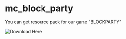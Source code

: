 # mc_block_party
You can get resource pack for our game "BLOCKPARTY"

![Download Here](https://minhaskamal.github.io/DownGit/#/home?url=https://github.com/MarshmallowJava/mc_block_party/blob/main/block_party_0.9.1.zip)
